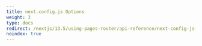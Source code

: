 ```yaml
---
title: next.config.js Options
weight: 3
type: docs
redirect: /nextjs/13.5/using-pages-router/api-reference/next-config-js-options/assetPrefix
noindex: true
---
```

